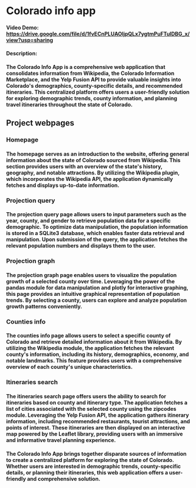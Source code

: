 # Colorado info app
#### Video Demo:  <https://drive.google.com/file/d/1fvECnPLUAOIjpQLx7ygtmPuFTulDBG_x/view?usp=sharing>
#### Description:
#### The Colorado Info App is a comprehensive web application that consolidates information from Wikipedia, the Colorado Information Marketplace, and the Yelp Fusion API to provide valuable insights into Colorado's demographics, county-specific details, and recommended itineraries. This centralized platform offers users a user-friendly solution for exploring demographic trends, county information, and planning travel itineraries throughout the state of Colorado.

## Project webpages
### Homepage
#### The homepage serves as an introduction to the website, offering general information about the state of Colorado sourced from Wikipedia. This section provides users with an overview of the state's history, geography, and notable attractions. By utilizing the Wikipedia plugin, which incorporates the Wikipedia API, the application dynamically fetches and displays up-to-date information.
### Projection query
#### The projection query page allows users to input parameters such as the year, county, and gender to retrieve population data for a specific demographic. To optimize data manipulation, the population information is stored in a SQLite3 database, which enables faster data retrieval and manipulation. Upon submission of the query, the application fetches the relevant population numbers and displays them to the user.
### Projection graph
#### The projection graph page enables users to visualize the population growth of a selected county over time. Leveraging the power of the pandas module for data manipulation and plotly for interactive graphing, this page provides an intuitive graphical representation of population trends. By selecting a county, users can explore and analyze population growth patterns conveniently.
### Counties info
#### The counties info page allows users to select a specific county of Colorado and retrieve detailed information about it from Wikipedia. By utilizing the Wikipedia module, the application fetches the relevant county's information, including its history, demographics, economy, and notable landmarks. This feature provides users with a comprehensive overview of each county's unique characteristics.
### Itineraries search
#### The itineraries search page offers users the ability to search for itineraries based on county and itinerary type. The application fetches a list of cities associated with the selected county using the zipcodes module. Leveraging the Yelp Fusion API, the application gathers itinerary information, including recommended restaurants, tourist attractions, and points of interest. These itineraries are then displayed on an interactive map powered by the Leaflet library, providing users with an immersive and informative travel planning experience.

#### The Colorado Info App brings together disparate sources of information to create a centralized platform for exploring the state of Colorado. Whether users are interested in demographic trends, county-specific details, or planning their itineraries, this web application offers a user-friendly and comprehensive solution.
